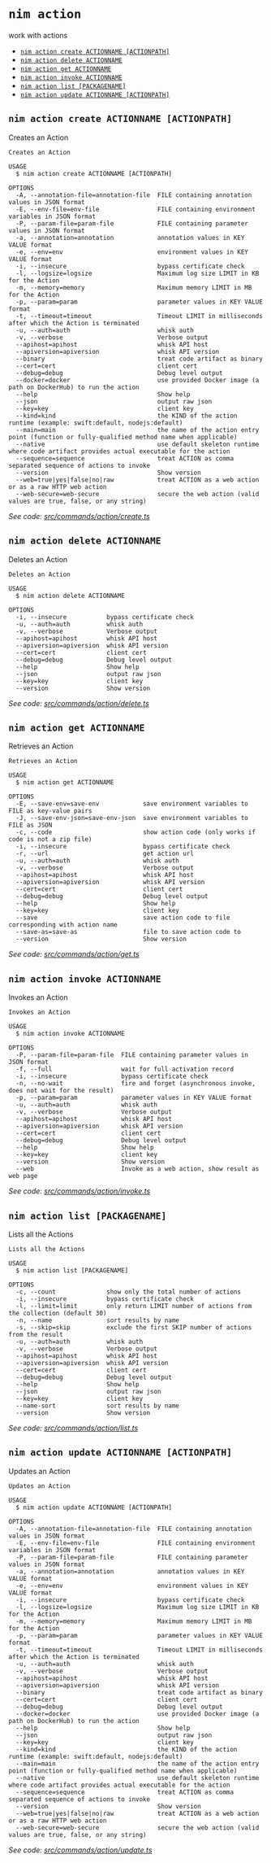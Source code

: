 `nim action`
============

work with actions

* [`nim action create ACTIONNAME [ACTIONPATH]`](#nim-action-create-actionname-actionpath)
* [`nim action delete ACTIONNAME`](#nim-action-delete-actionname)
* [`nim action get ACTIONNAME`](#nim-action-get-actionname)
* [`nim action invoke ACTIONNAME`](#nim-action-invoke-actionname)
* [`nim action list [PACKAGENAME]`](#nim-action-list-packagename)
* [`nim action update ACTIONNAME [ACTIONPATH]`](#nim-action-update-actionname-actionpath)

## `nim action create ACTIONNAME [ACTIONPATH]`

Creates an Action

```
Creates an Action

USAGE
  $ nim action create ACTIONNAME [ACTIONPATH]

OPTIONS
  -A, --annotation-file=annotation-file  FILE containing annotation values in JSON format
  -E, --env-file=env-file                FILE containing environment variables in JSON format
  -P, --param-file=param-file            FILE containing parameter values in JSON format
  -a, --annotation=annotation            annotation values in KEY VALUE format
  -e, --env=env                          environment values in KEY VALUE format
  -i, --insecure                         bypass certificate check
  -l, --logsize=logsize                  Maximum log size LIMIT in KB for the Action
  -m, --memory=memory                    Maximum memory LIMIT in MB for the Action
  -p, --param=param                      parameter values in KEY VALUE format
  -t, --timeout=timeout                  Timeout LIMIT in milliseconds after which the Action is terminated
  -u, --auth=auth                        whisk auth
  -v, --verbose                          Verbose output
  --apihost=apihost                      whisk API host
  --apiversion=apiversion                whisk API version
  --binary                               treat code artifact as binary
  --cert=cert                            client cert
  --debug=debug                          Debug level output
  --docker=docker                        use provided Docker image (a path on DockerHub) to run the action
  --help                                 Show help
  --json                                 output raw json
  --key=key                              client key
  --kind=kind                            the KIND of the action runtime (example: swift:default, nodejs:default)
  --main=main                            the name of the action entry point (function or fully-qualified method name when applicable)
  --native                               use default skeleton runtime where code artifact provides actual executable for the action
  --sequence=sequence                    treat ACTION as comma separated sequence of actions to invoke
  --version                              Show version
  --web=true|yes|false|no|raw            treat ACTION as a web action or as a raw HTTP web action
  --web-secure=web-secure                secure the web action (valid values are true, false, or any string)
```

_See code: [src/commands/action/create.ts](https://github.com/nimbella/nimbella-cli/blob/v1.13.0/src/commands/action/create.ts)_

## `nim action delete ACTIONNAME`

Deletes an Action

```
Deletes an Action

USAGE
  $ nim action delete ACTIONNAME

OPTIONS
  -i, --insecure           bypass certificate check
  -u, --auth=auth          whisk auth
  -v, --verbose            Verbose output
  --apihost=apihost        whisk API host
  --apiversion=apiversion  whisk API version
  --cert=cert              client cert
  --debug=debug            Debug level output
  --help                   Show help
  --json                   output raw json
  --key=key                client key
  --version                Show version
```

_See code: [src/commands/action/delete.ts](https://github.com/nimbella/nimbella-cli/blob/v1.13.0/src/commands/action/delete.ts)_

## `nim action get ACTIONNAME`

Retrieves an Action

```
Retrieves an Action

USAGE
  $ nim action get ACTIONNAME

OPTIONS
  -E, --save-env=save-env            save environment variables to FILE as key-value pairs
  -J, --save-env-json=save-env-json  save environment variables to FILE as JSON
  -c, --code                         show action code (only works if code is not a zip file)
  -i, --insecure                     bypass certificate check
  -r, --url                          get action url
  -u, --auth=auth                    whisk auth
  -v, --verbose                      Verbose output
  --apihost=apihost                  whisk API host
  --apiversion=apiversion            whisk API version
  --cert=cert                        client cert
  --debug=debug                      Debug level output
  --help                             Show help
  --key=key                          client key
  --save                             save action code to file corresponding with action name
  --save-as=save-as                  file to save action code to
  --version                          Show version
```

_See code: [src/commands/action/get.ts](https://github.com/nimbella/nimbella-cli/blob/v1.13.0/src/commands/action/get.ts)_

## `nim action invoke ACTIONNAME`

Invokes an Action

```
Invokes an Action

USAGE
  $ nim action invoke ACTIONNAME

OPTIONS
  -P, --param-file=param-file  FILE containing parameter values in JSON format
  -f, --full                   wait for full activation record
  -i, --insecure               bypass certificate check
  -n, --no-wait                fire and forget (asynchronous invoke, does not wait for the result)
  -p, --param=param            parameter values in KEY VALUE format
  -u, --auth=auth              whisk auth
  -v, --verbose                Verbose output
  --apihost=apihost            whisk API host
  --apiversion=apiversion      whisk API version
  --cert=cert                  client cert
  --debug=debug                Debug level output
  --help                       Show help
  --key=key                    client key
  --version                    Show version
  --web                        Invoke as a web action, show result as web page
```

_See code: [src/commands/action/invoke.ts](https://github.com/nimbella/nimbella-cli/blob/v1.13.0/src/commands/action/invoke.ts)_

## `nim action list [PACKAGENAME]`

Lists all the Actions

```
Lists all the Actions

USAGE
  $ nim action list [PACKAGENAME]

OPTIONS
  -c, --count              show only the total number of actions
  -i, --insecure           bypass certificate check
  -l, --limit=limit        only return LIMIT number of actions from the collection (default 30)
  -n, --name               sort results by name
  -s, --skip=skip          exclude the first SKIP number of actions from the result
  -u, --auth=auth          whisk auth
  -v, --verbose            Verbose output
  --apihost=apihost        whisk API host
  --apiversion=apiversion  whisk API version
  --cert=cert              client cert
  --debug=debug            Debug level output
  --help                   Show help
  --json                   output raw json
  --key=key                client key
  --name-sort              sort results by name
  --version                Show version
```

_See code: [src/commands/action/list.ts](https://github.com/nimbella/nimbella-cli/blob/v1.13.0/src/commands/action/list.ts)_

## `nim action update ACTIONNAME [ACTIONPATH]`

Updates an Action

```
Updates an Action

USAGE
  $ nim action update ACTIONNAME [ACTIONPATH]

OPTIONS
  -A, --annotation-file=annotation-file  FILE containing annotation values in JSON format
  -E, --env-file=env-file                FILE containing environment variables in JSON format
  -P, --param-file=param-file            FILE containing parameter values in JSON format
  -a, --annotation=annotation            annotation values in KEY VALUE format
  -e, --env=env                          environment values in KEY VALUE format
  -i, --insecure                         bypass certificate check
  -l, --logsize=logsize                  Maximum log size LIMIT in KB for the Action
  -m, --memory=memory                    Maximum memory LIMIT in MB for the Action
  -p, --param=param                      parameter values in KEY VALUE format
  -t, --timeout=timeout                  Timeout LIMIT in milliseconds after which the Action is terminated
  -u, --auth=auth                        whisk auth
  -v, --verbose                          Verbose output
  --apihost=apihost                      whisk API host
  --apiversion=apiversion                whisk API version
  --binary                               treat code artifact as binary
  --cert=cert                            client cert
  --debug=debug                          Debug level output
  --docker=docker                        use provided Docker image (a path on DockerHub) to run the action
  --help                                 Show help
  --json                                 output raw json
  --key=key                              client key
  --kind=kind                            the KIND of the action runtime (example: swift:default, nodejs:default)
  --main=main                            the name of the action entry point (function or fully-qualified method name when applicable)
  --native                               use default skeleton runtime where code artifact provides actual executable for the action
  --sequence=sequence                    treat ACTION as comma separated sequence of actions to invoke
  --version                              Show version
  --web=true|yes|false|no|raw            treat ACTION as a web action or as a raw HTTP web action
  --web-secure=web-secure                secure the web action (valid values are true, false, or any string)
```

_See code: [src/commands/action/update.ts](https://github.com/nimbella/nimbella-cli/blob/v1.13.0/src/commands/action/update.ts)_

